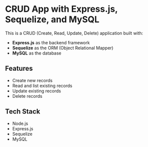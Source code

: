 # CRUD App with Express.js, Sequelize, and MySQL

This is a CRUD (Create, Read, Update, Delete) application built with:

- **Express.js** as the backend framework  
- **Sequelize** as the ORM (Object Relational Mapper)  
- **MySQL** as the database  

## Features
- Create new records  
- Read and list existing records  
- Update existing records  
- Delete records  

## Tech Stack
- Node.js  
- Express.js  
- Sequelize  
- MySQL  